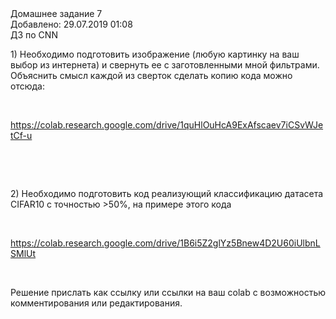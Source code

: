 <div _ngcontent-tcw-c27="" class="homework__info"><div _ngcontent-tcw-c27="" class="homework__info-wrap"><div _ngcontent-tcw-c27="" class="homework__info-text"><!----><div _ngcontent-tcw-c27="" class="homework__number ng-star-inserted"> Домашнее задание 7 </div><!----><div _ngcontent-tcw-c27="" class="homework__date"> Добавлено: 29.07.2019 01:08 </div></div><!----></div><div _ngcontent-tcw-c27="" class="homework__title">ДЗ по CNN</div><div _ngcontent-tcw-c27="" class="homework__description wysiwyg-content wysiwyg-content--inverted"><p>1) Необходимо подготовить изображение (любую картинку на ваш выбор из интернета) и свернуть ее с заготовленными мной фильтрами. Объяснить смысл каждой из сверток сделать копию кода можно отсюда: </p><p><br></p><p><a href="https://colab.research.google.com/drive/1quHlOuHcA9ExAfscaev7iCSvWJetCf-u" target="_blank" class="link ">https://colab.research.google.com/drive/1quHlOuHcA9ExAfscaev7iCSvWJetCf-u</a></p><p><br></p><p><br></p><p>2) Необходимо подготовить код реализующий классификацию датасета CIFAR10 с точностью >50%, на примере этого кода</p><p><br></p><p><a href="https://colab.research.google.com/drive/1B6i5Z2glYz5Bnew4D2U60iUlbnLSMlUt" target="_blank" class="link ">https://colab.research.google.com/drive/1B6i5Z2glYz5Bnew4D2U60iUlbnLSMlUt</a></p><p><br></p><p>Решение прислать как ссылку или ссылки на ваш colab с возможностью комментирования или редактирования.</p></div><div _ngcontent-tcw-c27=""><!----><!----><!----></div></div>
